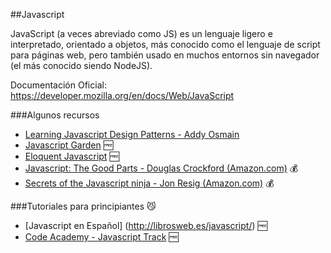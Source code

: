 ##Javascript

JavaScript (a veces abreviado como JS) es un lenguaje ligero e interpretado,
orientado a objetos, más conocido como el lenguaje de script para páginas web,
pero también usado en muchos entornos sin navegador (el más conocido siendo NodeJS). 

Documentación Oficial: https://developer.mozilla.org/en/docs/Web/JavaScript

###Algunos recursos

* [Learning Javascript Design Patterns - Addy Osmain](http://addyosmani.com/resources/essentialjsdesignpatterns/book/)
* [Javascript Garden](http://bonsaiden.github.io/JavaScript-Garden) :free:
* [Eloquent Javascript](http://eloquentjavascript.net/contents.html) :free:
* [Javascript: The Good Parts - Douglas Crockford (Amazon.com)](http://amzn.com/0596517742) :moneybag:
* [Secrets of the Javascript ninja - Jon Resig (Amazon.com)](http://amzn.com/193398869X) :moneybag:

###Tutoriales para principiantes :smirk_cat:
* [Javascript en Español] (http://librosweb.es/javascript/) :free:
* [Code Academy - Javascript Track](http://www.codecademy.com/tracks/javascript) :free:

